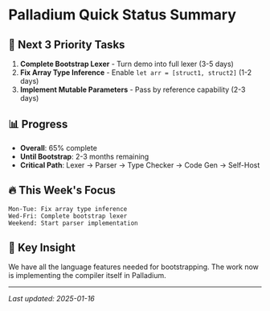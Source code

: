 # Palladium Quick Status Summary

## 🎯 Next 3 Priority Tasks
1. **Complete Bootstrap Lexer** - Turn demo into full lexer (3-5 days)
2. **Fix Array Type Inference** - Enable `let arr = [struct1, struct2]` (1-2 days)  
3. **Implement Mutable Parameters** - Pass by reference capability (2-3 days)

## 📊 Progress
- **Overall**: 65% complete
- **Until Bootstrap**: 2-3 months remaining
- **Critical Path**: Lexer → Parser → Type Checker → Code Gen → Self-Host

## 🔥 This Week's Focus
```
Mon-Tue: Fix array type inference
Wed-Fri: Complete bootstrap lexer
Weekend: Start parser implementation
```

## 💎 Key Insight
We have all the language features needed for bootstrapping.
The work now is implementing the compiler itself in Palladium.

---
*Last updated: 2025-01-16*